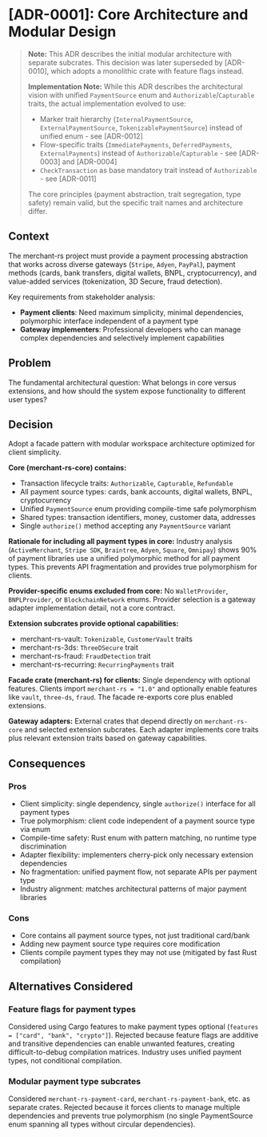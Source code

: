 # [ADR-0001]: Core Architecture and Modular Design

> **Note:** This ADR describes the initial modular architecture with separate subcrates. This decision was later superseded by [ADR-0010], which adopts a monolithic crate with feature flags instead.
>
> **Implementation Note:** While this ADR describes the architectural vision with unified `PaymentSource` enum and `Authorizable`/`Capturable` traits, the actual implementation evolved to use:
> - Marker trait hierarchy (`InternalPaymentSource`, `ExternalPaymentSource`, `TokenizablePaymentSource`) instead of unified enum - see [ADR-0012]
> - Flow-specific traits (`ImmediatePayments`, `DeferredPayments`, `ExternalPayments`) instead of `Authorizable`/`Capturable` - see [ADR-0003] and [ADR-0004]
> - `CheckTransaction` as base mandatory trait instead of `Authorizable` - see [ADR-0011]
>
> The core principles (payment abstraction, trait segregation, type safety) remain valid, but the specific trait names and architecture differ.

## Context

The merchant-rs project must provide a payment processing abstraction that works across diverse gateways (`Stripe`, `Adyen`, `PayPal`), payment methods (cards, bank transfers, digital wallets, BNPL, cryptocurrency), and value-added services (tokenization, 3D Secure, fraud detection).

Key requirements from stakeholder analysis:
- **Payment clients**: Need maximum simplicity, minimal dependencies, polymorphic interface independent of a payment type
- **Gateway implementers**: Professional developers who can manage complex dependencies and selectively implement capabilities

## Problem

The fundamental architectural question: What belongs in core versus extensions, and how should the system expose functionality to different user types?

## Decision

Adopt a facade pattern with modular workspace architecture optimized for client simplicity.

**Core (merchant-rs-core) contains:**
- Transaction lifecycle traits: `Authorizable`, `Capturable`, `Refundable`
- All payment source types: cards, bank accounts, digital wallets, BNPL, cryptocurrency
- Unified `PaymentSource` enum providing compile-time safe polymorphism
- Shared types: transaction identifiers, money, customer data, addresses
- Single `authorize()` method accepting any `PaymentSource` variant

**Rationale for including all payment types in core:** Industry analysis (`ActiveMerchant`, `Stripe SDK`, `Braintree`, `Adyen`, `Square`, `Omnipay`) shows 90% of payment libraries use a unified polymorphic method for all payment types. This prevents API fragmentation and provides true polymorphism for clients.

**Provider-specific enums excluded from core:** No `WalletProvider`, `BNPLProvider`, or `BlockchainNetwork` enums. Provider selection is a gateway adapter implementation detail, not a core contract.

**Extension subcrates provide optional capabilities:**
- merchant-rs-vault: `Tokenizable`, `CustomerVault` traits
- merchant-rs-3ds: `ThreeDSecure` trait
- merchant-rs-fraud: `FraudDetection` trait
- merchant-rs-recurring: `RecurringPayments` trait

**Facade crate (merchant-rs) for clients:**
Single dependency with optional features. Clients import `merchant-rs = "1.0"` and optionally enable features like `vault`, `three-ds`, `fraud`. The facade re-exports core plus enabled extensions.

**Gateway adapters:**
External crates that depend directly on `merchant-rs-core` and selected extension subcrates. Each adapter implements core traits plus relevant extension traits based on gateway capabilities.

## Consequences

### Pros
- Client simplicity: single dependency, single `authorize()` interface for all payment types
- True polymorphism: client code independent of a payment source type via enum
- Compile-time safety: Rust enum with pattern matching, no runtime type discrimination
- Adapter flexibility: implementers cherry-pick only necessary extension dependencies
- No fragmentation: unified payment flow, not separate APIs per payment type
- Industry alignment: matches architectural patterns of major payment libraries

### Cons
- Core contains all payment source types, not just traditional card/bank
- Adding new payment source type requires core modification
- Clients compile payment types they may not use (mitigated by fast Rust compilation)

## Alternatives Considered

### Feature flags for payment types
Considered using Cargo features to make payment types optional (`features = ["card", "bank", "crypto"]`). Rejected because feature flags are additive and transitive dependencies can enable unwanted features, creating difficult-to-debug compilation matrices. Industry uses unified payment types, not conditional compilation.

### Modular payment type subcrates
Considered `merchant-rs-payment-card`, `merchant-rs-payment-bank`, etc. as separate crates. Rejected because it forces clients to manage multiple dependencies and prevents true polymorphism (no single PaymentSource enum spanning all types without circular dependencies).
